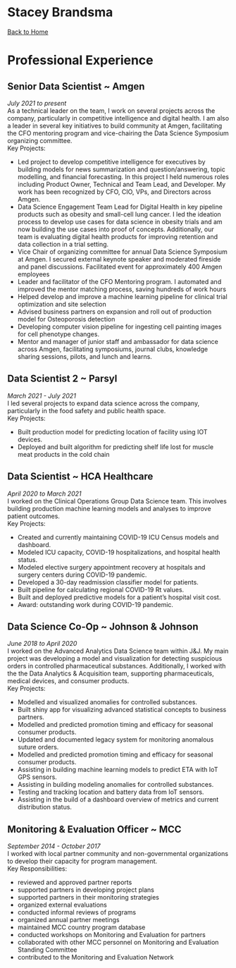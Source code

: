
# Stacey Brandsma
[Back to Home](README.md)

# Professional Experience
## Senior Data Scientist ~ Amgen
_July 2021 to present_\
As a technical leader on the team, I work on several projects across
the company, particularly in competitive intelligence and digital health.  I am also a leader in several 
key initiatives to build community at Amgen, facilitating the CFO mentoring program and vice-chairing 
the Data Science Symposium organizing committee.  \
Key Projects:
- Led project to develop competitive intelligence for executives by building models for news
summarization and question/answering, topic modelling, and financial forecasting.  In this project I held numerous roles including Product Owner, Technical and Team Lead, and Developer.  My work has been recognized by CFO, CIO, VPs, and Directors across Amgen.
- Data Science Engagement Team Lead for Digital Health in key pipeline products such as obesity
and small-cell lung cancer. I led the ideation process to develop use cases for data science in obesity trials and am now building the use cases into proof of concepts.  Additionally, our team is evaluating digital health products for improving retention and data collection in a trial setting.
- Vice Chair of organizing committee for annual Data Science Symposium at Amgen.  I secured external keynote speaker and moderated fireside and panel discussions.  Facilitated event for approximately 400 Amgen employees
- Leader and facilitator of the CFO Mentoring program.  I automated and improved the mentor matching process, saving hundreds of work hours
- Helped develop and improve a machine learning pipeline for clinical trial optimization and site
selection
- Advised business partners on expansion and roll out of production model for Osteoporosis detection
- Developing computer vision pipeline for ingesting cell painting
images for cell phenotype changes.  
- Mentor and manager of junior staff and ambassador for data science across Amgen, facilitating
symposiums, journal clubs, knowledge sharing sessions, pilots, and lunch and learns.  

## Data Scientist 2 ~ Parsyl
_March 2021 - July 2021_\
I led several projects to expand data science across the company,
particularly in the food safety and public health space.  \
Key Projects:
- Built production model for predicting location of facility using IOT devices.
- Deployed and built algorithm for predicting shelf life lost for muscle meat products in the cold chain

## Data Scientist ~ HCA Healthcare
_April 2020 to March 2021_\
I worked on the Clinical Operations Group Data Science team.  This
involves building production machine learning models and analyses to
improve patient outcomes. \
Key Projects:
- Created and currently maintaining COVID-19 ICU Census models and dashboard.
- Modeled ICU capacity, COVID-19 hospitalizations, and hospital health status.
- Modeled elective surgery appointment recovery at hospitals and surgery centers during COVID-19 pandemic.
- Developed a 30-day readmission classifier model for patients.
- Built pipeline for calculating regional COVID-19 Rt values.
- Built and deployed predictive models for a patient’s hospital visit cost.
- Award: outstanding work during COVID-19 pandemic.

## Data Science Co-Op ~ Johnson & Johnson
_June 2018 to April 2020_\
I worked on the Advanced Analytics Data Science team within J&J.  My
main project was developing a model and visualization for detecting
suspicious orders in controlled pharmaceutical substances.
Additionally, I worked with the the Data Analytics & Acquisition team,
supporting pharmaceuticals, medical devices, and consumer products.\
Key Projects:
- Modelled and visualized anomalies for controlled substances.
- Built shiny app for visualizing advanced statistical concepts to business partners.
- Modelled and predicted promotion timing and efficacy for seasonal consumer products.
- Updated and documented legacy system for monitoring anomalous suture orders.
- Modelled and predicted promotion timing and efficacy for seasonal
  consumer products.
- Assisting in building machine learning models to predict ETA with IoT GPS sensors.
- Assisting in building modeling anomalies for controlled substances.
- Testing and tracking location and battery data from IoT sensors.
- Assisting in the build of a dashboard overview of metrics and current distribution status.

## Monitoring & Evaluation Officer ~ MCC
_September 2014 - October 2017_\
I worked with local partner community and non-governmental
organizations to develop their capacity for program management. \
Key Responsibilities:
- reviewed and approved partner reports
- supported partners in developing project plans
- supported partners in their monitoring strategies
- organized external evaluations
- conducted informal reviews of programs
- organized annual partner meetings
- maintained MCC country program database
- conducted workshops on Monitoring and Evaluation for partners
- collaborated with other MCC personnel on Monitoring and Evaluation Standing Committee
- contributed to the Monitoring and Evaluation Network